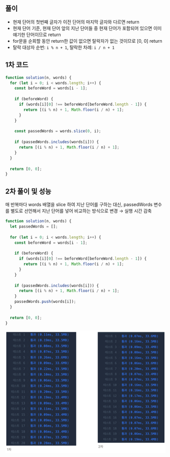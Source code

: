 ## 풀이

- 현재 단어의 첫번째 글자가 이전 단어의 마지막 글자와 다르면 return
- 현재 단어 기준, 현재 단어 앞의 지난 단어들 중 현재 단어가 포함되어 있으면 이미 얘기한 단어이므로 return
- for문을 순회할 동안 return한 값이 없으면 탈락자가 없는 것이므로 [0, 0] return
- 탈락 대상자 순번: `i % n + 1`, 탈락한 차례: `i / n + 1`

## 1차 코드

```js
function solution(n, words) {
  for (let i = 0; i < words.length; i++) {
    const beforeWord = words[i - 1];

    if (beforeWord) {
      if (words[i][0] !== beforeWord[beforeWord.length - 1]) {
        return [(i % n) + 1, Math.floor(i / n) + 1];
      }
    }

    const passedWords = words.slice(0, i);

    if (passedWords.includes(words[i])) {
      return [(i % n) + 1, Math.floor(i / n) + 1];
    }
  }

  return [0, 0];
}
```

## 2차 풀이 및 성능

매 반복마다 words 배열을 slice 하여 지난 단어를 구하는 대신, passedWords 변수를 별도로 선언해서 지난 단어를 넣어 비교하는 방식으로 변경 → 실행 시간 감축

```js
function solution(n, words) {
  let passedWords = [];

  for (let i = 0; i < words.length; i++) {
    const beforeWord = words[i - 1];

    if (beforeWord) {
      if (words[i][0] !== beforeWord[beforeWord.length - 1]) {
        return [(i % n) + 1, Math.floor(i / n) + 1];
      }
    }

    if (passedWords.includes(words[i])) {
      return [(i % n) + 1, Math.floor(i / n) + 1];
    }
    passedWords.push(words[i]);
  }

  return [0, 0];
}
```

![](performance.png)
